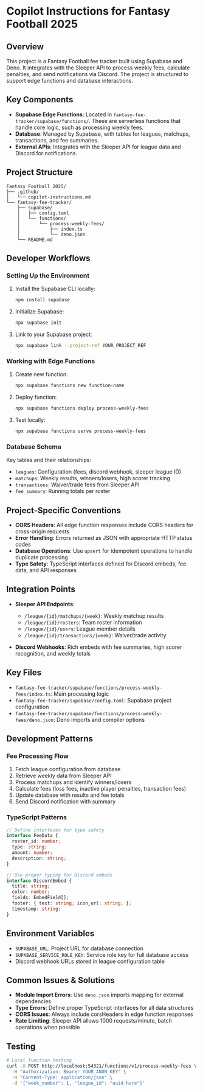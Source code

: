# Copilot Instructions for Fantasy Football 2025

## Overview
This project is a Fantasy Football fee tracker built using Supabase and Deno. It integrates with the Sleeper API to process weekly fees, calculate penalties, and send notifications via Discord. The project is structured to support edge functions and database interactions.

## Key Components
- **Supabase Edge Functions**: Located in `fantasy-fee-tracker/supabase/functions/`. These are serverless functions that handle core logic, such as processing weekly fees.
- **Database**: Managed by Supabase, with tables for leagues, matchups, transactions, and fee summaries.
- **External APIs**: Integrates with the Sleeper API for league data and Discord for notifications.

## Project Structure
```
Fantasy Football 2025/
├── .github/
│   └── copilot-instructions.md
└── fantasy-fee-tracker/
    ├── supabase/
    │   ├── config.toml
    │   └── functions/
    │       └── process-weekly-fees/
    │           ├── index.ts
    │           └── deno.json
    └── README.md
```

## Developer Workflows
### Setting Up the Environment
1. Install the Supabase CLI locally:
   ```bash
   npm install supabase
   ```
2. Initialize Supabase:
   ```bash
   npx supabase init
   ```
3. Link to your Supabase project:
   ```bash
   npx supabase link --project-ref YOUR_PROJECT_REF
   ```

### Working with Edge Functions
1. Create new function:
   ```bash
   npx supabase functions new function-name
   ```
2. Deploy function:
   ```bash
   npx supabase functions deploy process-weekly-fees
   ```
3. Test locally:
   ```bash
   npx supabase functions serve process-weekly-fees
   ```

### Database Schema
Key tables and their relationships:
- `leagues`: Configuration (fees, discord webhook, sleeper league ID)
- `matchups`: Weekly results, winners/losers, high scorer tracking
- `transactions`: Waiver/trade fees from Sleeper API
- `fee_summary`: Running totals per roster

## Project-Specific Conventions
- **CORS Headers**: All edge function responses include CORS headers for cross-origin requests
- **Error Handling**: Errors returned as JSON with appropriate HTTP status codes
- **Database Operations**: Use `upsert` for idempotent operations to handle duplicate processing
- **Type Safety**: TypeScript interfaces defined for Discord embeds, fee data, and API responses

## Integration Points
- **Sleeper API Endpoints**:
  - `/league/{id}/matchups/{week}`: Weekly matchup results
  - `/league/{id}/rosters`: Team roster information
  - `/league/{id}/users`: League member details
  - `/league/{id}/transactions/{week}`: Waiver/trade activity

- **Discord Webhooks**: Rich embeds with fee summaries, high scorer recognition, and weekly totals

## Key Files
- `fantasy-fee-tracker/supabase/functions/process-weekly-fees/index.ts`: Main processing logic
- `fantasy-fee-tracker/supabase/config.toml`: Supabase project configuration
- `fantasy-fee-tracker/supabase/functions/process-weekly-fees/deno.json`: Deno imports and compiler options

## Development Patterns
### Fee Processing Flow
1. Fetch league configuration from database
2. Retrieve weekly data from Sleeper API
3. Process matchups and identify winners/losers
4. Calculate fees (loss fees, inactive player penalties, transaction fees)
5. Update database with results and fee totals
6. Send Discord notification with summary

### TypeScript Patterns
```typescript
// Define interfaces for type safety
interface FeeData {
  roster_id: number;
  type: string;
  amount: number;
  description: string;
}

// Use proper typing for Discord embeds
interface DiscordEmbed {
  title: string;
  color: number;
  fields: EmbedField[];
  footer: { text: string; icon_url: string; };
  timestamp: string;
}
```

## Environment Variables
- `SUPABASE_URL`: Project URL for database connection
- `SUPABASE_SERVICE_ROLE_KEY`: Service role key for full database access
- Discord webhook URLs stored in league configuration table

## Common Issues & Solutions
- **Module Import Errors**: Use `deno.json` imports mapping for external dependencies
- **Type Errors**: Define proper TypeScript interfaces for all data structures
- **CORS Issues**: Always include corsHeaders in edge function responses
- **Rate Limiting**: Sleeper API allows 1000 requests/minute, batch operations when possible

## Testing
```bash
# Local function testing
curl -X POST http://localhost:54321/functions/v1/process-weekly-fees \
  -H "Authorization: Bearer YOUR_ANON_KEY" \
  -H "Content-Type: application/json" \
  -d '{"week_number": 1, "league_id": "uuid-here"}'
```
